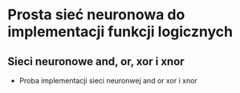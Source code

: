 <div>
  <h1>Prosta sieć neuronowa do implementacji funkcji logicznych </h1>
  <h2> Sieci neuronowe and, or, xor i xnor </h2>
  <ul>
    <li> Proba implementacji sieci neuronwej and or xor i xnor </li>
  </ul>
</div>
